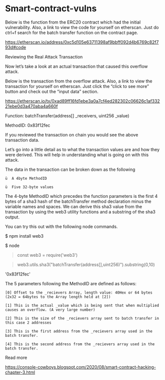 # Smart-contract-vulns

Below is the function from the ERC20 contract which had the initial vulnerability.  Also, a link to view the code for yourself on etherscan.  Just do ctrl+f search for the batch transfer function on the contract page.

https://etherscan.io/address/0xc5d105e63711398af9bbff092d4b6769c82f793d#code

Reviewing the Real Attack Transaction

Now let’s take a look at an actual transaction that caused this overflow attack.

Below is the transaction from the overflow attack.  Also, a link to view the transaction for yourself on etherscan.  Just click the “click to see more” button and check out the “input data” section.

https://etherscan.io/tx/0xad89ff16fd1ebe3a0a7cf4ed282302c06626c1af33221ebe0d3a470aba4a660f


Function: batchTransfer(address[] _receivers, uint256 _value)

MethodID: 0x83f12fec

[0]:  0000000000000000000000000000000000000000000000000000000000000040

[1]:  8000000000000000000000000000000000000000000000000000000000000000

[2]:  0000000000000000000000000000000000000000000000000000000000000002

[3]:  000000000000000000000000b4d30cac5124b46c2df0cf3e3e1be05f42119033

[4]:  0000000000000000000000000e823ffe018727585eaf5bc769fa80472f76c3d7

 

If you reviewed the transaction on chain you would see the above transaction data.

Let’s go into a little detail as to what the transaction values are and how they were derived. This will help in understanding what is going on with this attack.

The data in the transaction can be broken down as the following

    ü  A 4byte MethodID

    ü  Five 32-byte values

The 4-byte MethodID which precedes the function parameters is the first 4 bytes of a sha3 hash of the batchTransfer method declaration minus the variable names and spaces. We can derive this sha3 value from the transaction by using the web3 utility functions and a substring of the sha3 output.

You can try this out with the following node commands.

$ npm install web3

$ node

> const web3 = require('web3')

> web3.utils.sha3("batchTransfer(address[],uint256)").substring(0,10)

'0x83f12fec'


The 5 parameters following the MethodID are defined as follows:

    [0] Offset to the _recievers Array, length value: 40Hex or 64 bytes (2x32 = 64bytes to the Array length held at [2])

    [1] This is the actual _value which is being sent that when multiplied causes an overflow. (A very large number)

    [2] This is the size of the _recievers array sent to batch transfer in this case 2 addresses

    [3] This is the first address from the _recievers array used in the batch transfer.

    [4] This is the second address from the _recievers array used in the batch transfer.
Read more 

https://console-cowboys.blogspot.com/2020/08/smart-contract-hacking-chapter-3.html

